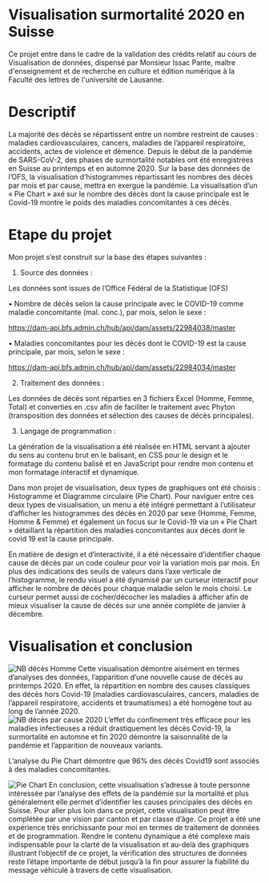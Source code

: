  # Visualisation surmortalité 2020 en Suisse  



Ce projet entre dans le cadre de la validation des crédits relatif au cours de Visualisation de données, dispensé par Monsieur Issac Pante, maître d'enseignement et de recherche en culture et édition numérique à la Faculté des lettres de l'université de Lausanne.

# Descriptif


La majorité des décès se répartissent entre un nombre restreint de causes : maladies cardiovasculaires, cancers, maladies de l’appareil respiratoire, accidents, actes de violence et démence. Depuis le début de la pandémie de SARS-CoV-2, des phases de surmortalité notables ont été enregistrées en Suisse au printemps et en automne 2020. 
Sur la base des données de l’OFS, la visualisation d’histogrammes répartissant les nombres des décès par mois et par cause, mettra en exergue la pandémie. La visualisation d’un « Pie Chart » axé sur le nombre des décès dont la cause principale est le Covid-19 montre le poids des maladies concomitantes à ces décès. 
 

# Etape du projet

Mon projet s’est construit sur la base des étapes suivantes : 

1.	Source des données :

Les données sont issues de l’Office Fédéral de la Statistique (OFS) 

•	Nombre de décès selon la cause principale avec le COVID-19 comme maladie concomitante (mal. conc.), par mois, selon le sexe :

  https://dam-api.bfs.admin.ch/hub/api/dam/assets/22984038/master

•	Maladies concomitantes pour les décès dont le COVID-19 est la cause principale, par mois, selon le sexe :

  https://dam-api.bfs.admin.ch/hub/api/dam/assets/22984034/master

2.	Traitement des données :

Les données de décès sont réparties en 3 fichiers Excel (Homme, Femme, Total) et converties en .csv afin de faciliter le traitement avec Phyton (transposition des données et sélection des causes de décès principales).  

3.	Langage de programmation :

La génération de la visualisation a été réalisée en HTML servant à ajouter du sens au contenu brut en le balisant, en CSS pour le design et le formatage du contenu balisé et en JavaScript pour rendre mon contenu et mon formatage interactif et dynamique. 

Dans mon projet de visualisation, deux types de graphiques ont été choisis : Histogramme et Diagramme circulaire (Pie Chart). 
Pour naviguer entre ces deux types de visualisation, un menu a été intégré permettant à l’utilisateur d’afficher les histogrammes des décès en 2020 par sexe (Homme, Femme, Homme & Femme) et également un focus sur le Covid-19 via un « Pie Chart » détaillant la répartition des maladies concomitantes aux décès dont le covid 19 est la cause principale. 

En matière de design et d’interactivité, il a été nécessaire d’identifier chaque cause de décès par un code couleur pour voir la variation mois par mois. En plus des indications des seuils de valeurs dans l’axe verticale de l’histogramme, le rendu visuel a été dynamisé par un curseur interactif pour afficher le nombre de décès pour chaque maladie selon le mois choisi. Le curseur permet aussi de cocher/décocher les maladies à afficher afin de mieux visualiser la cause de décès sur une année complète de janvier à décembre.


# Visualisation et conclusion
 
![NB décès Homme](https://user-images.githubusercontent.com/104840450/188247145-6977c13c-225b-4a56-92fb-5c6a5cc433d8.png)
Cette visualisation démontre aisément en termes d’analyses des données, l’apparition d’une nouvelle cause de décès au printemps 2020.  En effet, la répartition en nombre des causes classiques des décès hors Covid-19 (maladies cardiovasculaires, cancers, maladies de l’appareil respiratoire, accidents et traumatismes) a été homogène tout au long de l’année 2020.    
![NB décès par cause 2020](https://user-images.githubusercontent.com/104840450/188248414-97e6c8c5-3151-439f-8d41-c817b355211a.png)
L’effet du confinement très efficace pour les maladies infectieuses a réduit drastiquement les décès Covid-19, la surmortalité en automne et fin 2020 démontre la saisonnalité de la pandémie et l’apparition de nouveaux variants. 

L’analyse du Pie Chart démontre que 96% des décès Covid19 sont associés à des maladies concomitantes. 

![Pie Chart](https://user-images.githubusercontent.com/104840450/188248471-a5dfff6c-3020-48f7-8928-f060109ecd2c.png)
En conclusion, cette visualisation s’adresse à toute personne intéressée par l’analyse des effets de la pandémie sur la mortalité et plus généralement elle permet d’identifier les causes principales des décès en Suisse. Pour aller plus loin dans ce projet, cette visualisation peut être complétée par une vision par canton et par classe d’âge. 
Ce projet a été une expérience très enrichissante pour moi en termes de traitement de données et de programmation. Rendre le contenu dynamique a été complexe mais indispensable pour la clarté de la visualisation et au-delà des graphiques illustrant l’objectif de ce projet, la vérification des structures de données reste l’étape importante de début jusqu’à la fin pour assurer la fiabilité du message véhiculé à travers de cette visualisation.

